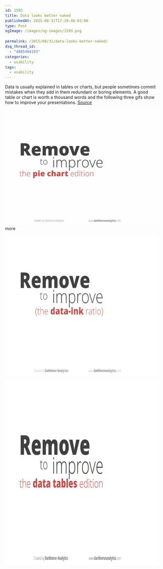 ```yaml
---
id: 1593
title: Data looks better naked
publishedAt: 2015-08-31T17:29:46-03:00
type: Post
ogImage: /images/og-images/1593.png

permalink: /2015/08/31/data-looks-better-naked/
dsq_thread_id:
  - "4085494193"
categories:
  - usability
tags:
  - usability
---
```

Data is usually explained in tables or charts, but people sometimes commit mistakes when they add in them redundant or boring elements. A good table or chart is worth a thousand words and the following three gifs show how to improve your presentations. [Source](https://darkhorseanalytics.com/blog/data-looks-better-naked/)

[![Remove to improve - the pie chart edition](/wp-content/uploads/2015/07/ClearOffPieChart.gif)](/wp-content/uploads/2015/07/ClearOffPieChart.gif)  
<span className="hidden">more</span>

  
[<img src="/wp-content/uploads/2015/07/ClearOffBarGraph.gif" alt="Remove to improve - the pie chart edition" width="640" height="460" className="alignnone size-full wp-image-1596" />](/wp-content/uploads/2015/07/ClearOffBarGraph.gif)

[<img src="/wp-content/uploads/2015/07/ClearOffTheTableMd.gif" alt="Remove to improve - the table edition" width="800" height="600" className="alignnone size-full wp-image-1597" />](/wp-content/uploads/2015/07/ClearOffTheTableMd.gif)
